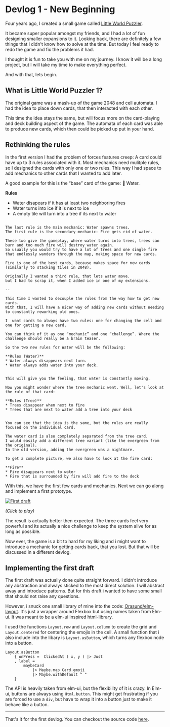 # Devlog 1 - New Beginning

Four years ago, I created a small game called [Little World Puzzler](https://orasund.itch.io/little-world-puzzler).

It became super popular amongst my friends, and I had a lot of fun designing smaller expansions to it.
Looking back, there are definitely a few things that I didn't know how to solve at the time.
But today I feel ready to redo the game and fix the problems it had.

I thought it is fun to take you with me on my journey.
I know it will be a long project, but I will take my time to make everything perfect.

And with that, lets begin.

## What is Little World Puzzler 1?

The original game was a mash-up of the game 2048 and cell automata.
I had the idea to place down cards, that then interacted with each other.

This time the idea stays the same, but will focus more on the card-playing and deck building aspect of the game.
The automata of each card was able to produce new cards, which then could be picked up put in your hand.

## Rethinking the rules

In the first version I had the problem of forces features creep:
A card could have up to 3 rules associated with it.
Most mechanics need mulitple rules, so I designed the cards with only one or two rules.
This way I had space to add mechanics to other cards that I wanted to add later.

A good example for this is the “base” card of the game: 🌊 Water.


**Rules**
* Water disapears if it has at least two neighboring fires
* Water turns into ice if it is next to ice
* A empty tile will turn into a tree if its next to water
```

The last rule is the main mechanic: Water spawns trees.
The first rule is the secondary mechanic: Fire gets rid of water.

These two give the gameplay, where water turns into trees, trees can burn and too much fire will destroy water again.
So usually you would try to have a lot of trees and one single fire that endlessly wanders through the map, making space for new cards.

Fire is one of the best cards, because makes space for new cards (similarly to stacking tiles in 2048).

Originally I wanted a third rule, that lets water move.
but I had to scrap it, when I added ice in one of my extensions.

--

This time I wanted to decouple the rules from the way how to get new cards.
With that, I will have a nicer way of adding new cards without needing to constantly reworking old ones.

I  want cards to always have two rules: one for changing the cell and one for getting a new card.

You can think of it as one “mechanic” and one “challenge”. Where the challenge should really be a brain teaser.

So the two new rules for Water will be the following:

**Rules (Water)**
* Water always disappears next turn.
* Water always adds water into your deck.


This will give you the feeling, that water is constantly moving.

Now you might wonder where the tree mechanic went. Well, let's look at the rule of that card:

**Rules (Tree)**
* Trees disappear when next to fire
* Trees that are next to water add a tree into your deck


You can see that the idea is the same, but the rules are really focused on the individual card.

The water card is also completely separated from the tree card.
I would easily add a different tree variant (like the evergreen from the original).
In the old version, adding the evergreen was a nightmare.

To get a complete picture, we also have to look at the fire card:

**Fire**
* Fire disappears next to water
* Fire that is surrounded by fire will add fire to the deck
```

With this, we have the first few cards and mechanics.
Next we can go along and implement a first prototype.

[![First draft](https://orasund.github.io/littleWorldPuzzler/devlog/1/game.png)](https://orasund.github.io/littleWorldPuzzler/devlog/1/)

_(Click to play)_

The result is actually better then expected. The three cards feel very powerful and its actually a nice challenge to keep the system alive for as long as possible.

Now ever, the game is a bit to hard for my liking and i might want to introduce a mechanic for getting cards back, that you lost. But that will be discussed in a different devlog.

## Implementing the first draft

The first draft was actually done quite straight forward. I didn't introduce any abstraction and always sticked to the most direct solution. I will abstract away and introduce patterns. But for this draft i wanted to have some small that should not raise any questions.

However, i snuck one small library of mine into the code: [Orasund/elm-layout](https://package.elm-lang.org/packages/Orasund/elm-layout/latest/). It's just a wrapper around Flexbox but using names taken from Elm-ui. It was meant to be a elm-ui inspired html-library.

I used the functions `Layout.row` and `Layout.column` to create the grid and `Layout.centered` for centering the emojis in the cell.
A small function that i also include into the libary is `Layout.asButton`, which turns any flexbox node into a button.

```
Layout.asButton
    { onPress =  ClickedAt ( x, y ) |> Just
    , label =
        maybeCard
            |> Maybe.map Card.emoji
            |> Maybe.withDefault " "
    }
```

The API is heavily taken from elm-ui, but the flexibility of it is crazy. In Elm-ui, buttons are always using `Html.button`.
This might get frustrating if you are forced to use a `div`, but have to wrap it into a button just to make it behave like a button.

---

That's it for the first devlog. You can checkout the source code [here](https://github.com/Orasund/littleWorldPuzzler/tree/4a36a09e59ed769ae490965a551edda2f82f4f30/DevLog1).